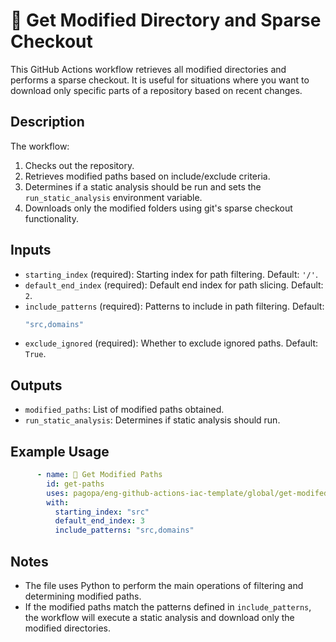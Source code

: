 # 📁 Get Modified Directory and Sparse Checkout

This GitHub Actions workflow retrieves all modified directories and performs a sparse checkout. It is useful for situations where you want to download only specific parts of a repository based on recent changes.

## Description

The workflow:
1. Checks out the repository.
2. Retrieves modified paths based on include/exclude criteria.
3. Determines if a static analysis should be run and sets the `run_static_analysis` environment variable.
4. Downloads only the modified folders using git's sparse checkout functionality.

## Inputs

- `starting_index` (required): Starting index for path filtering. Default: `'/'`.
- `default_end_index` (required): Default end index for path slicing. Default: `2`.
- `include_patterns` (required): Patterns to include in path filtering. Default:
  ```yaml
  "src,domains"
  ```
- `exclude_ignored` (required): Whether to exclude ignored paths. Default: `True`.

## Outputs

- `modified_paths`: List of modified paths obtained.
- `run_static_analysis`: Determines if static analysis should run.

## Example Usage

```yaml
      - name: 🔨 Get Modified Paths
        id: get-paths
        uses: pagopa/eng-github-actions-iac-template/global/get-modifed-folders@main
        with:
          starting_index: "src"
          default_end_index: 3
          include_patterns: "src,domains"
```

## Notes

- The file uses Python to perform the main operations of filtering and determining modified paths.
- If the modified paths match the patterns defined in `include_patterns`, the workflow will execute a static analysis and download only the modified directories.
